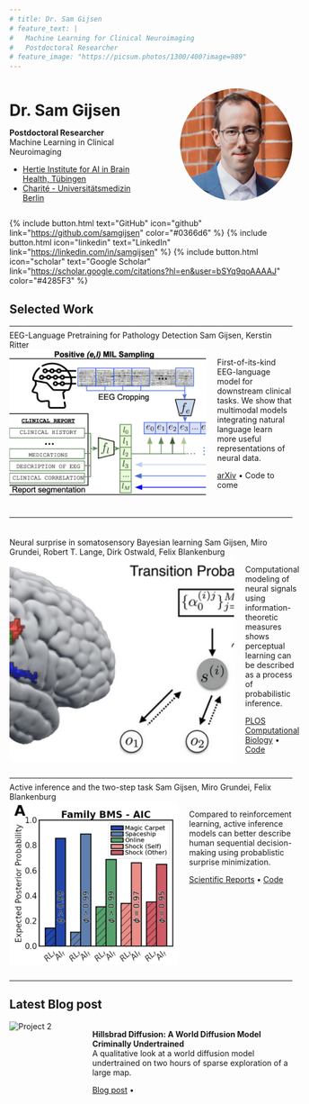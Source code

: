 ```yaml
---
# title: Dr. Sam Gijsen
# feature_text: |
#   Machine Learning for Clinical Neuroimaging
#   Postdoctoral Researcher
# feature_image: "https://picsum.photos/1300/400?image=989"
---
```


<div style="display: flex; align-items: center; gap: 20px; margin-bottom: 1em;">
  <div>
    <h1 style="margin-bottom: 0.2em;">Dr. Sam Gijsen</h1>
    <p><strong>Postdoctoral Researcher</strong> 
    <br>Machine Learning in Clinical Neuroimaging<br>
    <ul style="margin-top: 0.3em;">
      <li><a href="https://hertie.ai/machine-learning">Hertie Institute for AI in Brain Health, Tübingen</a></li>
      <li><a href="https://psychiatrie-psychotherapie.charite.de/en/research/translation_and_neurotechnology/machine_learning">Charité - Universitätsmedizin Berlin</a></li>
    </ul></p>
  </div>
  <img src="/assets/profile_pic.jpg" alt="Dr. Sam Gijsen" style="width: 200px; height: 200px; border-radius: 50%; object-fit: cover; margin-left: 2em;">
</div>

{% include button.html text="GitHub" icon="github" link="https://github.com/samgijsen" color="#0366d6" %} {% include button.html icon="linkedin" text="LinkedIn" link="https://linkedin.com/in/samgijsen" %} {% include button.html icon="scholar" text="Google Scholar" link="https://scholar.google.com/citations?hl=en&user=bSYq9qoAAAAJ" color="#4285F3" %}

## Selected Work
<hr style="margin: 0.5em 0;">

<div class="title-compact">
  EEG-Language Pretraining for Pathology Detection
  <span>Sam Gijsen, Kerstin Ritter</span>
</div>
<div style="display: flex; gap: 20px; margin-bottom: 2em;">
  <img src="/assets/papers/ELM.png" alt="Project 2" style="width: 350px; object-fit: cover;">
  <div>
    <p>First-of-its-kind EEG-language model for downstream clinical tasks. We show that multimodal models integrating natural language learn more useful representations of neural data.</p>
    <p>
      <a href="https://arxiv.org/abs/2409.07480">arXiv</a> •
      <a >Code to come</a>
    </p>
  </div>
</div>

<hr style="margin: 2.5em 0;">

<div class="title-compact">
  Neural surprise in somatosensory Bayesian learning
  <span>Sam Gijsen, Miro Grundei, Robert T. Lange, Dirk Ostwald, Felix Blankenburg</span>
</div>
<div style="display: flex; gap: 20px; margin-bottom: 2em;">
  <img src="/assets/papers/neural_surprise.png" alt="Project 2" style="width: 400px; object-fit: cover;">
  <div>
    <p>Computational modeling of neural signals using information-theoretic measures shows perceptual learning can be described as a process of probabilistic inference.</p>
    <p>
      <a href="https://journals.plos.org/ploscompbiol/article?id=10.1371/journal.pcbi.1008068">PLOS Computational Biology</a> • 
      <a href="https://github.com/SamGijsen/SurpriseInSomesthesis">Code</a> 
    </p>
  </div>
</div>

<hr style="margin: 0.5em 0;">

<div class="title-compact">
  Active inference and the two-step task
  <span>Sam Gijsen, Miro Grundei, Felix Blankenburg</span>
</div>
<div style="display: flex; gap: 20px; margin-bottom: 2em;">
  <img src="/assets/papers/twostep.png" alt="Project 2" style="width: 300px; object-fit: cover;">
  <div>
    <p>Compared to reinforcement learning, active inference models can better describe human sequential decision-making using probablistic surprise minimization.</p>
    <p>
      <a href="https://www.nature.com/articles/s41598-022-21766-4">Scientific Reports</a> • 
      <a href="https://github.com/SamGijsen/AI2step">Code</a> 
    </p>
  </div>
</div>

<hr style="margin: 0.5em 0;">

## Latest Blog post

<!-- <div class="title-compact">
  World Diffusion
</div> -->

<div style="display: flex; gap: 20px; margin-bottom: 2em;">
  <img src="/assets/HillsbradDiffusion/morph_15fps.gif" alt="Project 2" style="width: 256px; object-fit: cover;">
  <div>
    <p><strong>Hillsbrad Diffusion: A World Diffusion Model Criminally Undertrained</strong><br> A qualitative look at a world diffusion model undertrained on two hours of sparse exploration of a large map.</p>
    <p>
      <a href="https://samgijsen.github.io/blog/2025/01/27/HillsbradDiffusion">Blog post</a> •
      <!-- <a href="https://github.com/SamGijsen/HillsbradDiffusion">Code</a> -->
    </p>
  </div>
</div>